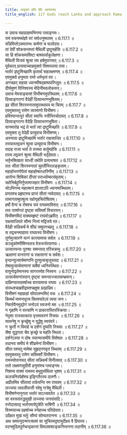 ```yaml
---
title: लङ्कां प्रति देवैः आगमनम्
title_english: 117 Gods reach Lanka and approach Rama

---
```

<div class="audioEmbed"  caption="श्रीराम-हरिसीताराममूर्ति-घनपाठिभ्यां वचनम्" src="https://archive.org/download/Ramayana-recitation-Sriram-harisItArAmamUrti-Ghanapaati-v2/Kanda_6/Kanda_6_YK-117-Gods_reach_Lanka_and_approach_Rama_0.mp3"></div>

  
स उवाच महाप्राज्ञमभिगम्य प्लवङ्गमः।  
रामं वचनमर्थज्ञो वरं सर्वधनुष्मताम् ॥ 6.117.1 ॥   
यन्निमित्तोऽयमारम्भः कर्मणां च फलोदयः।  
तां देवीं शोकसन्तप्तां मैथिलीं द्रष्टुमर्हसि ॥ 6.117.2 ॥   
सा हि शोकसमाविष्टा बाष्पपर्याकुलेक्षणा।  
मैथिली विजयं श्रुत्वा तव हर्षमुपागमत् ॥ 6.117.3 ॥   
पूर्वकात् प्रत्ययाच्चाहमुक्तो विश्वस्तया तया।  
भर्तारं द्रष्टुमिच्छामि कृतार्थं सहलक्ष्मणम् ॥ 6.117.4 ॥   
एवमुक्तो हनुमता रामो धर्मभृतां वरः।  
अगच्छत् सहसा ध्यानमीषद्बाष्पपरिप्लुतः ॥ 6.117.5 ॥   
दीर्घमुष्णं विनिश्वस्य मेदिनीमवलोकयन्।  
उवाच मेघसङ्काशं विभीषणमुपस्थितम् ॥ 6.117.6 ॥   
दिव्याङ्गरागां वैदेहीं दिव्याभरणभूषिताम्।  
इह सीतां शिरस्स्नातामुपस्थापय मा चिरम् ॥ 6.117.7 ॥   
एवमुक्तस्तु रामेण त्वरमाणो विभीषणः।  
प्रविश्यान्तःपुरं सीतां स्वाभिः स्त्रीभिरचोदयत् ॥ 6.117.8 ॥   
दिव्याङ्गरागा वैदेहि दिव्याभरणभूषिता।  
यानमारोह भद्रं ते भर्ता त्वां द्रष्टुमिच्छति ॥ 6.117.9 ॥   
एवमुक्ता तु वेदेही प्रत्युवाच विभीषणम्।  
अस्नाता द्रष्टुमिच्छामि भर्तारं राक्षसाधिप ॥ 6.117.10 ॥   
तस्यास्तद्वचनं श्रुत्वा प्रत्युवाच विभीषणः।  
यदाह राजा भर्ता ते तत्तथा कर्तुमर्हसि ॥ 6.117.11 ॥   
तस्य तद्वचनं श्रुत्वा मैथिली भर्तृदेवता।  
भर्तृभक्तिव्रता साध्वी तथेति प्रत्यभाषत ॥ 6.117.12 ॥   
ततः सीतां शिरस्स्नातां युवतीभिरलङ्कृताम्।  
महार्हाभरणोपेतां महार्हाम्बरधारिणीम् ॥ 6.117.13 ॥   
आरोप्य शिबिकां दीप्तां परार्ध्याम्बरसंवृताम्।  
रक्षोभिर्बहुभिर्गुप्तामाजहार विभीषणः ॥ 6.117.14 ॥   
सोऽभिगम्य महात्मानं ज्ञात्वाऽपि ध्यानमास्थितम्।  
प्रणतश्च प्रहृष्टश्च प्राप्तं सीतां न्यवेदयत् ॥ 6.117.15 ॥   
तामागतामुपश्रुत्य रक्षोगृहचिरोषिताम्।  
हर्षो दैन्यं च रोषश्च त्रयं राघवमाविशत् ॥ 6.117.16 ॥   
ततः पार्श्वगतं दृष्ट्वा सविमर्शं विचारयन्।  
विभीषणमिदं वाक्यमहृष्टं राघवोऽब्रवीत् ॥ 6.117.17 ॥   
राक्षसाधिपते सौम्य नित्यं मद्विजये रत।  
वैदेही सन्निकर्षं मे शीघ्रं समुपगच्छतु ॥ 6.117.18 ॥   
स तद्वचनमाज्ञाय राघवस्य विभीषणः।  
तूर्णमुत्सारणे यत्नं कारयामास सर्वतः ॥ 6.117.19 ॥   
कञ्चुकोष्णीषिणस्तत्र वेत्रजर्जरपाणयः।  
उत्सारयन्तः पुरुषाः समन्तात् परिचक्रमुः ॥ 6.117.20 ॥   
ऋक्षाणां वानराणां च राक्षसानां च सर्वशः।  
वृन्दान्युत्सार्यमाणानि दूरमुत्ससृजुस्तदा ॥ 6.117.21 ॥   
तेषामुत्सार्यमाणानां सर्वेषां ध्वनिरुत्थितः।  
वायुनोद्वर्तमानस्य सागरस्येव निस्वनः ॥ 6.117.22 ॥   
उत्सार्यमाणांस्तान् दृष्ट्वा समन्ताज्जातसम्भ्रमान्।  
दाक्षिण्यात्तदमर्षाच्च वारयामास राघवः ॥ 6.117.23 ॥   
संरब्धश्चाब्रवीद्रामश्चक्षुषा प्रदहन्निव।  
विभीषणं महाप्राज्ञं सोपालम्भमिदं वचः ॥ 6.117.24 ॥   
किमर्थं मामनादृत्य क्लिश्यतेऽयं त्वया जनः।  
निवर्तयैनमुद्योगं जनोऽयं स्वजनो मम ॥ 6.117.25 ॥   
न गृहाणि न वस्त्राणि न प्राकारास्तिरस्क्रियाः।  
नेदृशा राजसत्कारा वृत्तमावरणं स्त्रियाः ॥ 6.117.26 ॥   
व्यसनेषु न कृच्छ्रेषु न युद्धेषु स्वयंवरे।  
न क्रुतौ न विवाहे च दर्शनं दुष्यति स्त्रियाः ॥ 6.117.27 ॥   
सैषा युद्धगता चैव कृच्छ्रे च महति स्थिता।  
दर्शनेऽस्या न दोषः स्यान्मत्समीपे विशेषतः ॥ 6.117.28 ॥   
तदानय समीपं मे शीघ्रमेनां विभीषण।  
सीता पश्यतु मामेषा सुहृद्गणवृतं स्थितम् ॥ 6.117.29 ॥   
एवमुक्तस्तु रामेण सविमर्शो विभीषणः।  
रामस्योपानयत् सीतां सन्निकर्षं विनीतवत् ॥ 6.117.30 ॥   
ततो लक्ष्मणसुग्रीवौ हनुमांश्च प्लवङ्गमः।  
निशम्य वाक्यं रामस्य बभूवुर्व्यथिता भृशम् ॥ 6.117.31 ॥   
कलत्रनिरपेक्षैश्च इङ्गितैरस्य दारुणैः।  
अप्रीतमिव सीतायां तर्कयन्ति स्म राघवम् ॥ 6.117.32 ॥   
लज्जया त्ववलीयन्ती स्वेषु गात्रेषु मैथिली।  
विभीषणेनानुगता भर्तारं साऽभ्यवर्तत ॥ 6.117.33 ॥   
सा वस्त्रसंरुद्धमुखी लज्जया जनसंसदि।  
रुरोदासाद्य भर्तारमार्यपुत्रेति भाषिणी ॥ 6.117.34 ॥   
विस्मयाच्च प्रहर्षाच्च स्नेहाच्च पतिदेवता।  
उदैक्षत मुखं भर्तुः सौम्यं सोम्यतरानना ॥ 6.117.35 ॥   
अथ समपनुदन्मनःक्लमं सा सुचिरमदृष्टमुदीक्ष्य वै प्रियस्य।  
वदनमुदितपूर्णचन्द्रकान्तं विमलशशाङ्कनिभानना तदानीम् ॥ 6.117.36 ॥   